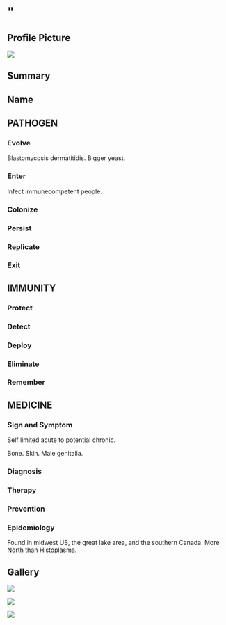 # "

## Profile Picture

![](1.jpeg)

## Summary

## Name

## PATHOGEN

### Evolve

Blastomycosis dermatitidis.
Bigger yeast.

### Enter

Infect immunecompetent people.

### Colonize

### Persist

### Replicate

### Exit

## IMMUNITY

### Protect

### Detect

### Deploy

### Eliminate

### Remember

## MEDICINE

### Sign and Symptom

Self limited acute to potential chronic. 

Bone.
Skin.
Male genitalia.

### Diagnosis

### Therapy

### Prevention

### Epidemiology

Found in midwest US, the great lake area, and the southern Canada.
More North than Histoplasma.

## Gallery

![](2.jpeg)

![](3.jpeg)

![](4.jpeg)
